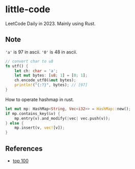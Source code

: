 # little-code

LeetCode Daily in 2023. Mainly using Rust.

## Note

`'a'` is 97 in ascii. `'0'` is 48 in ascii.

```rust
// convert char to u8
fn utf() {
    let ch: char = 'a';
    let mut bytes: [u8; 1] = [0; 1];
    ch.encode_utf8(&mut bytes);
    println!("{:?}", bytes); // [97]
}
```

How to operate hashmap in rust.

```rust
let mut mp: HashMap<String, Vec<i32>> = HashMap::new();
if mp.contains_key(&v) {
    mp.entry(v).and_modify(|vec| vec.push(v));
} else {
    mp.insert(v, vec![v]);
}
```

## References

- [top 100](https://leetcode.com/problem-list/top-interview-questions/)

